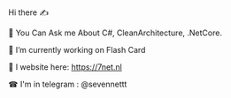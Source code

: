 Hi there ✍

📢 You Can Ask me About C#, CleanArchitecture, .NetCore.

🎈 I’m currently working on Flash Card

📡 I website here: https://7net.nl

☎ I'm in telegram : @sevennettt

